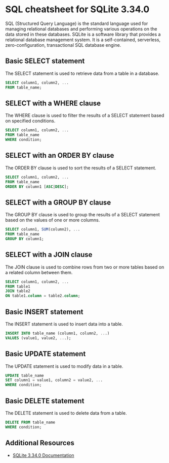 # SQL cheatsheet for SQLite 3.34.0

SQL (Structured Query Language) is the standard language used for managing relational databases and performing various operations on the data stored in these databases. SQLite is a software library that provides a relational database management system. It is a self-contained, serverless, zero-configuration, transactional SQL database engine.

## Basic SELECT statement

The SELECT statement is used to retrieve data from a table in a database.

```SQL
SELECT column1, column2, ...
FROM table_name;
```

## SELECT with a WHERE clause

The WHERE clause is used to filter the results of a SELECT statement based on specified conditions.

```SQL
SELECT column1, column2, ...
FROM table_name
WHERE condition;
```

## SELECT with an ORDER BY clause

The ORDER BY clause is used to sort the results of a SELECT statement.

```SQL
SELECT column1, column2, ...
FROM table_name
ORDER BY column1 [ASC|DESC];
```

## SELECT with a GROUP BY clause

The GROUP BY clause is used to group the results of a SELECT statement based on the values of one or more columns.

```SQL
SELECT column1, SUM(column2), ...
FROM table_name
GROUP BY column1;
```

## SELECT with a JOIN clause

The JOIN clause is used to combine rows from two or more tables based on a related column between them.

```SQL
SELECT column1, column2, ...
FROM table1
JOIN table2
ON table1.column = table2.column;
```

## Basic INSERT statement

The INSERT statement is used to insert data into a table.

```SQL
INSERT INTO table_name (column1, column2, ...)
VALUES (value1, value2, ...);
```

## Basic UPDATE statement

The UPDATE statement is used to modify data in a table.

```SQL
UPDATE table_name
SET column1 = value1, column2 = value2, ...
WHERE condition;
```

## Basic DELETE statement

The DELETE statement is used to delete data from a table.

```SQL
DELETE FROM table_name
WHERE condition;
```

## Additional Resources

- [SQLite 3.34.0 Documentation](https://sqlite.org/docs.html)
